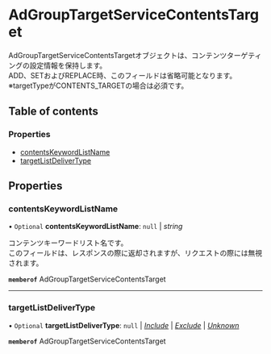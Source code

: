 # AdGroupTargetServiceContentsTarget


<div lang=\"ja\"> AdGroupTargetServiceContentsTargetオブジェクトは、コンテンツターゲティングの設定情報を保持します。<br> ADD、SETおよびREPLACE時、このフィールドは省略可能となります。<br> ※targetTypeがCONTENTS_TARGETの場合は必須です。 </div> 

## Table of contents

### Properties

- [contentsKeywordListName](adgrouptargetservicecontentstarget.md#contentskeywordlistname)
- [targetListDeliverType](adgrouptargetservicecontentstarget.md#targetlistdelivertype)

## Properties

### contentsKeywordListName

• `Optional` **contentsKeywordListName**: ``null`` \| *string*

<div lang=\"ja\"> コンテンツキーワードリスト名です。<br> このフィールドは、レスポンスの際に返却されますが、リクエストの際には無視されます。 </div> 

**`memberof`** AdGroupTargetServiceContentsTarget

___

### targetListDeliverType

• `Optional` **targetListDeliverType**: ``null`` \| [*Include*](./enums/adgrouptargetservicetargetlistdelivertype.md#include) \| [*Exclude*](./enums/adgrouptargetservicetargetlistdelivertype.md#exclude) \| [*Unknown*](./enums/adgrouptargetservicetargetlistdelivertype.md#unknown)

**`memberof`** AdGroupTargetServiceContentsTarget

